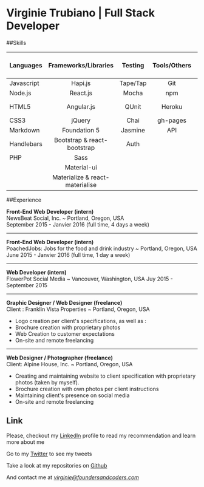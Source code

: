 # Virginie Trubiano | Full Stack Developer

##Skills

|Languages      |	Frameworks/Libraries |	Testing	      | Tools/Others |	Databases | Content Management System
| ------------- |:--------------------:|:--------------:|:--------------------:|:--------------------:|--------------------:|
|Javascript |	Hapi.js	                | Tape/Tap	      |  Git        |	PostgreSQL | Wordpress
|Node.js |	React.js	            | Mocha         |	npm	            |Redis | Drupal
|HTML5 |	Angular.js              |	QUnit	        	| Heroku | | Business Catalyst
|CSS3 |	jQuery	               | Chai            	| gh-pages | | |
| Markdown|	Foundation 5	             | Jasmine | API| | |
|Handlebars	| Bootstrap	& react-bootstrap          | Auth| | | |
|	PHP |Sass	                | | | | |
|	 |Material-ui | | | | |
|        | Materialize & react-materialise | | | | |

##Experience

**Front-End Web Developer (intern)**             
NewsBeat Social, Inc. ~ Portland, Oregon, USA           
September 2015 - Janvier 2016 (full time, 4 days a week)          
_______________________
**Front-End Web Developer (intern)**             
PoachedJobs: Jobs for the food and drink industry ~ Portland, Oregon, USA       
June 2015 - Janvier 2016 (full time, 1 day a week)
_______________________
**Web Developer (intern)**             
FlowerPot Social Media ~ Vancouver, Washington, USA
Juy 2015 - September 2015
_______________________
**Graphic Designer / Web Designer (freelance)**           
Client : Franklin Vista Properties ~ Portland, Oregon, USA
- Logo creation per client's specifications, as well as :
- Brochure creation with proprietary photos
- Web Creation to customer expectations
- On-site and remote freelancing
______________________
**Web Designer / Photographer (freelance)**          
Client: Alpine House, Inc. ~ Portland, Oregon, USA
- Creating and maintaining website to client specification with proprietary photos (taken by myself).
- Brochure creation with own photos per client instructions
- Maintaining client's presence on social media
- On-site  and remote freelancing


## Link

Please, checkout my [LinkedIn](https://uk.linkedin.com/in/virginietrubiano) profile to read my recommendation and learn more about me

Go to my [Twitter](https://twitter.com/VtGray) to see my tweets

Take a look at my repositories on [Github](https://github.com/Virginie-T)

And contact me at *virginie@foundersandcoders.com*
